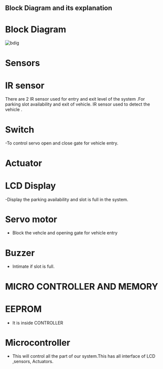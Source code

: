 ## Block Diagram and its explanation
# Block Diagram
![bdig](https://user-images.githubusercontent.com/89115879/155825966-9f983b6c-ebef-4182-b551-7d65578f89e7.PNG)

# Sensors
# IR sensor
There are 2 IR sensor used for entry and exit level of the system .For parking slot availability and exit of vehicle.
IR sensor used to detect the vehicle .

# Switch
-To control servo open and close gate for vehicle entry.

# Actuator

# LCD Display
-Display the parking availability and slot is full in the system.

# Servo motor
- Block the vehcle and opening gate for vehicle entry 

# Buzzer
- Intimate if slot is full.

# MICRO CONTROLLER AND MEMORY
# EEPROM
- It is inside CONTROLLER

# Microcontroller
- This will control all the part of our system.This has all interface of LCD ,sensors, Actuators.